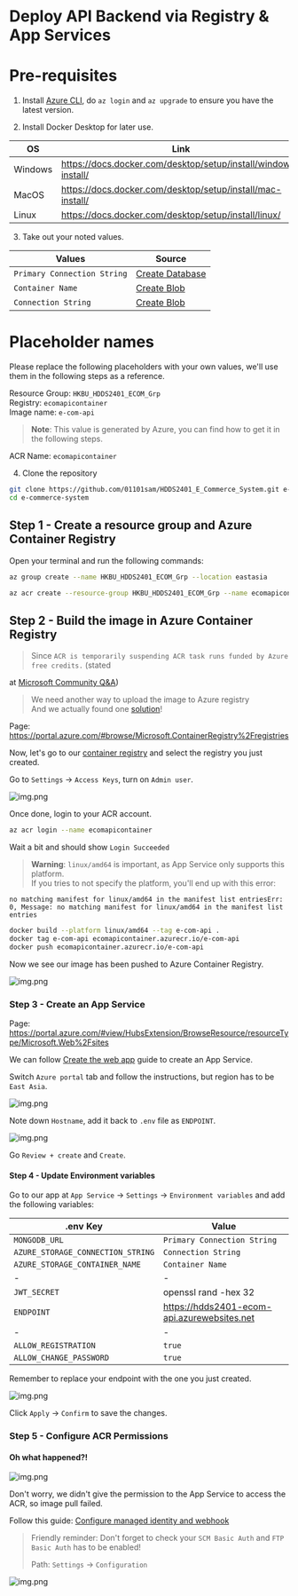 # Deploy API Backend via Registry & App Services

# Pre-requisites

1. Install [Azure CLI](https://learn.microsoft.com/en-us/cli/azure/install-azure-cli), do `az login` and `az upgrade` to
   ensure you have the latest version.

2. Install Docker Desktop for later use.

| OS      | Link                                                           |
|---------|----------------------------------------------------------------|
| Windows | https://docs.docker.com/desktop/setup/install/windows-install/ |
| MacOS   | https://docs.docker.com/desktop/setup/install/mac-install/     |
| Linux   | https://docs.docker.com/desktop/setup/install/linux/           |

3. Take out your noted values.

| Values                      | Source                                  |
|-----------------------------|-----------------------------------------|
| `Primary Connection String` | [Create Database](1_Create_Database.md) |
| `Container Name`            | [Create Blob](2_Create_Blob.md)         |
| `Connection String`         | [Create Blob](2_Create_Blob.md)         |

# Placeholder names

Please replace the following placeholders with your own values, we'll use them in the following steps as a reference.

Resource Group: `HKBU_HDDS2401_ECOM_Grp`
\
Registry: `ecomapicontainer`
\
Image name: `e-com-api`

> **Note**: This value is generated by Azure, you can find how to get it in the following steps.

ACR Name: `ecomapicontainer`

4. Clone the repository

```bash
git clone https://github.com/01101sam/HDDS2401_E_Commerce_System.git e-commerce-system
cd e-commerce-system
```

## Step 1 - Create a resource group and Azure Container Registry

Open your terminal and run the following commands:

```bash
az group create --name HKBU_HDDS2401_ECOM_Grp --location eastasia

az acr create --resource-group HKBU_HDDS2401_ECOM_Grp --name ecomapicontainer --sku Basic
```

## Step 2 - Build the image in Azure Container Registry

> Since `ACR is temporarily suspending ACR task runs funded by Azure free credits.` (stated
>
at [Microsoft Community Q&A](https://learn.microsoft.com/en-us/answers/questions/1684863/acr-tasks-requests-for-the-registry-are-not-permit))
>
> We need another way to upload the image to Azure registry
> \
> And we actually found one [solution](https://stackoverflow.com/a/77985811)!

Page: https://portal.azure.com/#browse/Microsoft.ContainerRegistry%2Fregistries

Now, let's go to our [container registry](https://portal.azure.com/#browse/Microsoft.ContainerRegistry%2Fregistries) and
select the registry you just created.

Go to `Settings` -> `Access Keys`, turn on `Admin user`.

![img.png](img/step_3/1.png)

Once done, login to your ACR account.

```bash
az acr login --name ecomapicontainer
```

Wait a bit and should show `Login Succeeded`

> **Warning**: `linux/amd64` is important, as App Service only supports this platform.
> \
> If you tries to not specify the platform, you'll end up with this error:
>
>
`no matching manifest for linux/amd64 in the manifest list entriesErr: 0, Message: no matching manifest for linux/amd64 in the manifest list entries`

```bash
docker build --platform linux/amd64 --tag e-com-api .
docker tag e-com-api ecomapicontainer.azurecr.io/e-com-api
docker push ecomapicontainer.azurecr.io/e-com-api
```

Now we see our image has been pushed to Azure Container Registry.

![img.png](img/step_3/2.png)

### Step 3 - Create an App Service

Page: https://portal.azure.com/#view/HubsExtension/BrowseResource/resourceType/Microsoft.Web%2Fsites

We can
follow [Create the web app](https://learn.microsoft.com/en-us/azure/developer/python/tutorial-containerize-deploy-python-web-app-azure-04?tabs=azure-portal#1-create-the-web-app)
guide to create an App Service.

Switch `Azure portal` tab and follow the instructions, but region has to be `East Asia`.

![img.png](img/step_3/3.png)

Note down `Hostname`, add it back to `.env` file as `ENDPOINT`.

![img.png](img/step_3/4.png)

Go `Review + create` and `Create`.

#### Step 4 - Update Environment variables

Go to our app at `App Service` -> `Settings` -> `Environment variables` and add the following variables:

| .env Key                          | Value                                       |
|-----------------------------------|---------------------------------------------|
| `MONGODB_URL`                     | `Primary Connection String`                 |
| `AZURE_STORAGE_CONNECTION_STRING` | `Connection String`                         |
| `AZURE_STORAGE_CONTAINER_NAME`    | `Container Name`                            |
| -                                 | -                                           |
| `JWT_SECRET`                      | openssl rand -hex 32                        |
| `ENDPOINT`                        | https://hdds2401-ecom-api.azurewebsites.net |
| -                                 | -                                           |
| `ALLOW_REGISTRATION`              | `true`                                      |
| `ALLOW_CHANGE_PASSWORD`           | `true`                                      |

Remember to replace your endpoint with the one you just created.

![img.png](img/step_3/7.png)

Click `Apply` -> `Confirm` to save the changes.

### Step 5 - Configure ACR Permissions

#### Oh what happened?!

![img.png](img/step_3/5.png)

Don't worry, we didn't give the permission to the App Service to access the ACR, so image pull failed.

Follow this
guide: [Configure managed identity and webhook](https://learn.microsoft.com/en-us/azure/developer/python/tutorial-containerize-deploy-python-web-app-azure-04?tabs=azure-portal#2-configure-managed-identity-and-webhook)

> Friendly reminder: Don't forget to check your `SCM Basic Auth` and `FTP Basic Auth` has to be enabled!
>
> Path: `Settings` -> `Configuration`

![img.png](img/step_3/6.png)
